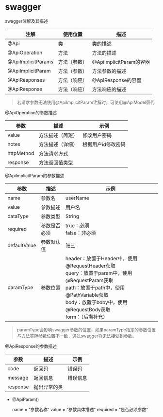 # swagger

swagger注解及其描述

| 注解               | 使用位置     | 描述                    |
| ------------------ | ------------ | ----------------------- |
| @Api               | 类           | 类的描述                |
| @ApiOperation      | 方法         | 方法的描述              |
| @ApiImplicitParams | 方法（参数） | @ApiImplicitParam的容器 |
| @ApiImplicitParam  | 方法（参数） | 方法参数的描述          |
| @ApiResponses      | 方法（响应） | @ApiResponse的容器      |
| @ApiResponse       | 方法（响应） | 方法响应的描述          |

> 若请求参数无法使用@ApiImplicitParam注解时，可使用@ApiModel替代

@ApiOperation的参数描述

| 参数       | 描述             | 示例               |
| ---------- | ---------------- | ------------------ |
| value      | 方法描述（简短） | 修改用户密码       |
| notes      | 方法描述（详细） | 根据用户id修改密码 |
| httpMethod | 方法请求方式     |                    |
| response   | 方法返回值类型   |                    |

@ApiImplicitParam的参数描述

| 参数         | 描述         | 示例                                                         |
| ------------ | ------------ | ------------------------------------------------------------ |
| name         | 参数名       | userName                                                     |
| value        | 参数描述     | 用户名                                                       |
| dataType     | 参数类型     | String                                                       |
| required     | 参数是否必须 | true：必须<br />false：非必须                                |
| defaultValue | 参数默认值   | 张三                                                         |
| paramType    | 参数位置     | header：放置于Header中，使用@RequestHeader获取<br />query：放置于param中，使用@RequestParam获取<br />path：放置于path中，使用@PathVariable获取<br />body：放置于boby中，使用@RequestBody获取<br />form：（后期补充） |

> paramType会影响swagger参数的位置，如果paramType指定的参数位置与方法实际参数位置不一致，通过swagger将无法接受到参数。

@ApiResponse的参数描述

| 参数     | 描述         | 示例     |
| -------- | ------------ | -------- |
| code     | 返回码       | 错误码   |
| message  | 返回信息     | 错误信息 |
| response | 抛出异常的类 |          |



- @ApiParam()

  name = “参数名称”
  value = “参数具体描述”
  required = “是否必须参数”